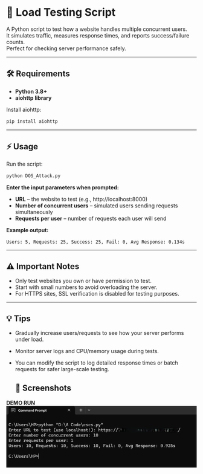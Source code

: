 # 🚀 Load Testing Script

A Python script to test how a website handles multiple concurrent users.  
It simulates traffic, measures response times, and reports success/failure counts.  
Perfect for checking server performance safely.

---

## 🛠️ Requirements

- **Python 3.8+**  
- **aiohttp library**

Install aiohttp:  
```bash
pip install aiohttp
```

---

## ⚡ Usage

Run the script:  
```bash
python DOS_Attack.py
```

**Enter the input parameters when prompted:**  
- **URL** – the website to test (e.g., http://localhost:8000)  
- **Number of concurrent users** – simulated users sending requests simultaneously  
- **Requests per user** – number of requests each user will send  

**Example output:**  
```
Users: 5, Requests: 25, Success: 25, Fail: 0, Avg Response: 0.134s
```

---

## ⚠️ Important Notes

- Only test websites you own or have permission to test.  
- Start with small numbers to avoid overloading the server.  
- For HTTPS sites, SSL verification is disabled for testing purposes.  

---

## 💡 Tips

- Gradually increase users/requests to see how your server performs under load.  
- Monitor server logs and CPU/memory usage during tests.  
- You can modify the script to log detailed response times or batch requests for safer large-scale testing.

  ## 📸 Screenshots

 **DEMO RUN**  
 ![Sending Request](https://github.com/Harbeer-Singh/Website-load-tester/blob/main/images/TEST%20RUN.png)
